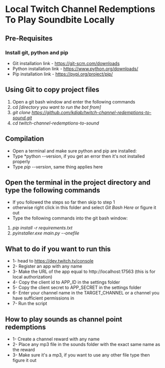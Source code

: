 # Local Twitch Channel Redemptions To Play Soundbite Locally

## Pre-Requisites
### Install git, python and pip
* Git installation link - https://git-scm.com/downloads
* Python installation link - https://www.python.org/downloads/
* Pip installation link - https://pypi.org/project/pip/

## Using Git to copy project files
1. Open a git bash window and enter the following commands
2. cd *[directory you want to run the bot from]*
3. *git clone https://github.com/kdiab/twitch-channel-redemptions-to-sound.git*
4. *cd twitch-channel-redemptions-to-sound*

## Compilation
* Open a terminal and make sure python and pip are installed:
* Type *python --version, if you get an error then it's not installed properly
* Type *pip --version*, same thing applies here

## Open the terminal in the project directory and type the following commands
*  If you followed the steps so far then skip to step 1
*  otherwise right click in this folder and select *Git Bash Here* or figure it out
*  Type the following commands into the git bash window:
1. *pip install -r requirements.txt*
2. *pyinstaller.exe main.py --onefile*

## What to do if you want to run this
* 1- head to https://dev.twitch.tv/console
* 2- Register an app with any name
* 3- Make the URL of the app equal to http://localhost:17563 (this is for local authorization)
* 4- Copy the client id to APP_ID in the settings folder
* 5- Copy the client secret to APP_SECRET in the settings folder
* 6- Enter your channel name in the TARGET_CHANNEL or a channel you have sufficient permissions in
* 7- Run the script

## How to play sounds as channel point redemptions
* 1- Create a channel reward with any name
* 2- Place any mp3 file in the sounds folder with the exact same name as the reward
* 3- Make sure it's a mp3, if you want to use any other file type then figure it out
